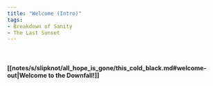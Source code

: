 ```yaml
---
title: "Welcome (Intro)"
tags:
- Breakdown of Sanity
- The Last Sunset
---
```

&nbsp;
#### [[notes/s/slipknot/all_hope_is_gone/this_cold_black.md#welcome-out|Welcome to the Downfall!]]
